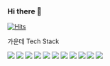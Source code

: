 ### Hi there 👋

<!--
**als9566/als9566** is a ✨ _special_ ✨ repository because its `README.md` (this file) appears on your GitHub profile.

Here are some ideas to get you started:

- 🔭 I’m currently working on ...
- 🌱 I’m currently learning ...
- 👯 I’m looking to collaborate on ...
- 🤔 I’m looking for help with ...
- 💬 Ask me about ... git
- 📫 How to reach me: ...
- 😄 Pronouns: ...
- ⚡ Fun fact: ...
-->


[![Hits](https://hits.seeyoufarm.com/api/count/incr/badge.svg?url=https%3A%2F%2Fgithub.com%2Fals9566&count_bg=%239FD4FF&title_bg=%23869ED1&icon=&icon_color=%23DFCECE&title=VISIT&edge_flat=false)](https://hits.seeyoufarm.com)

가운데
Tech Stack


<img src="https://img.shields.io/badge/Delphi-ee1f35?style=flat-square&logo=Delphi&logoColor=white"/>
<img src="https://img.shields.io/badge/JAVA-007396?style=flat-square&logo=JAVA&logoColor=white"/>
<img src="https://img.shields.io/badge/Python-3776ab?style=flat-square&logo=Python&logoColor=white"/>
<img src="https://img.shields.io/badge/Flask-000000?style=flat-square&logo=Flask&logoColor=white"/>
<img src="https://img.shields.io/badge/Arduino-00979d?style=flat-square&logo=Arduino&logoColor=white"/>
<img src="https://img.shields.io/badge/C-a8b9cc?style=flat-square&logo=C&logoColor=white"/>
<img src="https://img.shields.io/badge/HTML5-e34f26?style=flat-square&logo=HTML&logoColor=white"/>
<img src="https://img.shields.io/badge/JavaScript-e7df1e?style=flat-square&logo=JavaScript&logoColor=white"/>
<img src="https://img.shields.io/badge/Eclipse IDE-2c2255?style=flat-square&logo=Eclipse&logoColor=white"/>
<img src="https://img.shields.io/badge/IntelliJ IDEA-000000?style=flat-square&logo=IntelliJ&logoColor=white"/>
<img src="https://img.shields.io/badge/Git-f05032?style=flat-square&logo=Git&logoColor=white"/>

